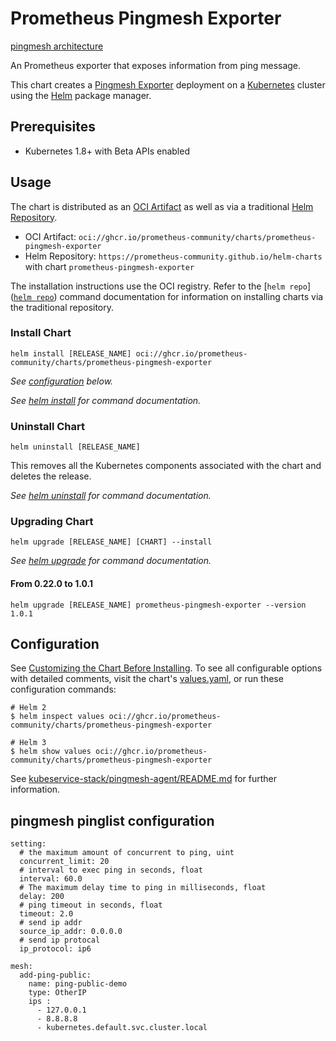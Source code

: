 # Prometheus Pingmesh Exporter

[pingmesh architecture](https://kubeservice.cn/2022/10/21/devops-k8s-pingmesh/)

An Prometheus exporter that exposes information from ping message.

This chart creates a [Pingmesh Exporter](https://github.com/kubeservice-stack/pingmesh-agent) deployment on a [Kubernetes](http://kubernetes.io) cluster using the [Helm](https://helm.sh) package manager.

## Prerequisites

- Kubernetes 1.8+ with Beta APIs enabled

## Usage

The chart is distributed as an [OCI Artifact](https://helm.sh/docs/topics/registries/) as well as via a traditional [Helm Repository](https://helm.sh/docs/topics/chart_repository/).

- OCI Artifact: `oci://ghcr.io/prometheus-community/charts/prometheus-pingmesh-exporter`
- Helm Repository: `https://prometheus-community.github.io/helm-charts` with chart `prometheus-pingmesh-exporter`

The installation instructions use the OCI registry. Refer to the [`helm repo`]([`helm repo`](https://helm.sh/docs/helm/helm_repo/)) command documentation for information on installing charts via the traditional repository.

### Install Chart

```console
helm install [RELEASE_NAME] oci://ghcr.io/prometheus-community/charts/prometheus-pingmesh-exporter
```

_See [configuration](#configuration) below._

_See [helm install](https://helm.sh/docs/helm/helm_install/) for command documentation._

### Uninstall Chart

```console
helm uninstall [RELEASE_NAME]
```

This removes all the Kubernetes components associated with the chart and deletes the release.

_See [helm uninstall](https://helm.sh/docs/helm/helm_uninstall/) for command documentation._

### Upgrading Chart

```console
helm upgrade [RELEASE_NAME] [CHART] --install
```

_See [helm upgrade](https://helm.sh/docs/helm/helm_upgrade/) for command documentation._

#### From 0.22.0 to 1.0.1

```console
helm upgrade [RELEASE_NAME] prometheus-pingmesh-exporter --version 1.0.1
```

## Configuration

See [Customizing the Chart Before Installing](https://helm.sh/docs/intro/using_helm/#customizing-the-chart-before-installing). To see all configurable options with detailed comments, visit the chart's [values.yaml](./values.yaml), or run these configuration commands:

```console
# Helm 2
$ helm inspect values oci://ghcr.io/prometheus-community/charts/prometheus-pingmesh-exporter

# Helm 3
$ helm show values oci://ghcr.io/prometheus-community/charts/prometheus-pingmesh-exporter
```

See [kubeservice-stack/pingmesh-agent/README.md](https://github.com/kubeservice-stack/pingmesh-agent) for further information.

## pingmesh pinglist configuration

```console
setting:
  # the maximum amount of concurrent to ping, uint
  concurrent_limit: 20
  # interval to exec ping in seconds, float
  interval: 60.0
  # The maximum delay time to ping in milliseconds, float
  delay: 200
  # ping timeout in seconds, float
  timeout: 2.0
  # send ip addr
  source_ip_addr: 0.0.0.0
  # send ip protocal
  ip_protocol: ip6

mesh:
  add-ping-public: 
    name: ping-public-demo
    type: OtherIP
    ips :
      - 127.0.0.1
      - 8.8.8.8
      - kubernetes.default.svc.cluster.local
```
